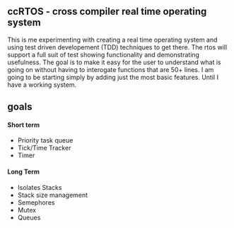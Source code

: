 ## ccRTOS - cross compiler real time operating system
This is me experimenting with creating a real time operating system and using test driven developement (TDD) techniques to get there. The rtos will support a full suit of test showing functionality and demonstrating usefulness. The goal is to make it easy for the user to understand what is going on without having to interogate functions that are 50+ lines. I am going to be starting simply by adding just the most basic features. Until I have a working system.


## goals
#### Short term
* Priority task queue
* Tick/Time Tracker
* Timer

#### Long Term
* Isolates Stacks
* Stack size management
* Semephores
* Mutex
* Queues


